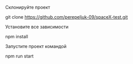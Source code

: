 Склонируйте проект

git clone https://github.com/perepeljuk-09/spaceX-test.git

Установите все зависимости

npm install

Запустите проект командой

npm run start
